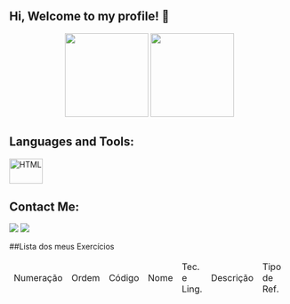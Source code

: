 ## Hi, Welcome to my profile! 👋
<div align="center">
    <a href="https://github.com/fabriciogferreira"></a>
    <img height="150em" src="https://github-readme-stats.vercel.app/api?username=fabriciogferreira&show_icons=true&theme=cobalt&include_all_commits=true&count_private=true%22%3E">
    <img height="150em" src="https://github-readme-stats.vercel.app/api/top-langs/?username=fabriciogferreira&layout=compact&langs_count=4&theme=cobalt%22%3E"/>
</div>

## Languages and Tools:
<div style="display: inline_block">
	<img align="center" alt="HTML" height="45" width="60" src="https://cdn.jsdelivr.net/gh/devicons/devicon/icons/html5/html5-plain.svg" />         
</div>

## Contact Me:
<div>
  <a href="mailto:fabriciof481@gmail.com"><img src="https://img.shields.io/badge/Gmail-D14836?style=for-the-badge&logo=gmail&logoColor=white" target="_blank"></a>
  <a href="https://www.linkedin.com/in/fabriciogferreira/" rel="noopener noreferrer"><img src="https://img.shields.io/badge/LinkedIn-0077B5?style=for-the-badge&logo=linkedin&logoColor=white" target="_blank"></a> 
</div>

##Lista dos meus Exercícios
<table>
  <thead>
    <tr>
      <td>Numeração</td>
      <td>Ordem</td>
      <td>Código</td>
      <td>Nome</td>
      <td>Tec. e Ling.</td>
      <td>Descrição</td>
      <td>Tipo de Ref.</td>
      <td>Título e Subtítulo</td>
      <td>Autor</td>
      <td>Referência</td>
    </tr>
  </thead>
</table>